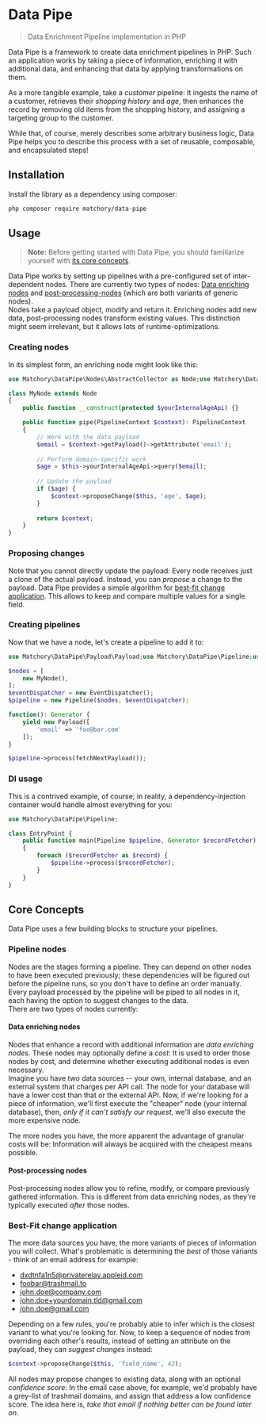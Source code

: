 Data Pipe
=========
> Data Enrichment Pipeline implementation in PHP

Data Pipe is a framework to create data enrichment pipelines in PHP. Such an application works by taking a piece of information, enriching it with additional
data, and enhancing that data by applying transformations on them.

As a more tangible example, take a _customer_ pipeline: It ingests the name of a customer, retrieves their _shopping history_ and _age_, then enhances the
record by removing old items from the shopping history, and assigning a targeting group to the customer.

While that, of course, merely describes some arbitrary business logic, Data Pipe helps you to describe this process with a set of reusable, composable, and
encapsulated steps!

Installation
------------
Install the library as a dependency using composer:
```bash
php composer require matchory/data-pipe
```

Usage
-----
> **Note:** Before getting started with Data Pipe, you should familiarize
> yourself with [its core concepts](#core-concepts).

Data Pipe works by setting up pipelines with a pre-configured set of inter-dependent nodes. There are currently two types of nodes:
[Data enriching nodes](#data-enriching-nodes) and
[post-processing-nodes](#post-processing-nodes) (which are both variants of generic nodes).  
Nodes take a payload object, modify and return it. Enriching nodes add new data, post-processing nodes transform existing values. This distinction might seem
irrelevant, but it allows lots of runtime-optimizations.

### Creating nodes
In its simplest form, an enriching node might look like this:
```php
use Matchory\DataPipe\Nodes\AbstractCollector as Node;use Matchory\DataPipe\PipelineContext;

class MyNode extends Node
{
    public function __construct(protected $yourInternalAgeApi) {}

    public function pipe(PipelineContext $context): PipelineContext
    {
        // Work with the data payload
        $email = $context->getPayload()->getAttribute('email');
        
        // Perform domain-specific work
        $age = $this->yourInternalAgeApi->query($email);
        
        // Update the payload
        if ($age) {
            $context->proposeChange($this, 'age', $age);
        }
        
        return $context;
    }
}
```

### Proposing changes
Note that you cannot directly update the payload: Every node receives just a clone of the actual payload. Instead, you can _propose_ a change to the payload.
Data Pipe provides a simple algorithm for
[best-fit change application](#best-fit-change-application). This allows to keep and compare multiple values for a single field.

### Creating pipelines
Now that we have a node, let's create a pipeline to add it to:
```php
use Matchory\DataPipe\Payload\Payload;use Matchory\DataPipe\Pipeline;use Symfony\Component\EventDispatcher\EventDispatcher;

$nodes = [
    new MyNode(),
];
$eventDispatcher = new EventDispatcher();
$pipeline = new Pipeline($nodes, $eventDispatcher);

function(): Generator {
    yield new Payload([
        'email' => 'foo@bar.com'
    ]);
}

$pipeline->process(fetchNextPayload());
```

### DI usage
This is a contrived example, of course; in reality, a dependency-injection container would handle almost everything for you:
```php
use Matchory\DataPipe\Pipeline;

class EntryPoint {
    public function main(Pipeline $pipeline, Generator $recordFetcher): void
    {
        foreach ($recordFetcher as $record) {
            $pipeline->process($recordFetcher);
        }
    }
}
```

Core Concepts
-------------
Data Pipe uses a few building blocks to structure your pipelines.

### Pipeline nodes
Nodes are the stages forming a pipeline. They can depend on other nodes to have been executed previously; these dependencies will be figured out before the
pipeline runs, so you don't have to define an order manually. Every payload processed by the pipeline will be piped to all nodes in it, each having the option
to suggest changes to the data.  
There are two types of nodes currently:

#### Data enriching nodes
Nodes that enhance a record with additional information are _data enriching nodes_. These nodes may optionally define a _cost_: It is used to order those nodes
by cost, and determine whether executing additional nodes is even necessary.  
Imagine you have two data sources -- your own, internal database, and an external system that charges per API call. The node for your database will have a lower
cost than that or the external API. Now, if we're looking for a piece of information, we'll first execute the "cheaper" node (your internal database), then,
_only if it can't satisfy our request_, we'll also execute the more expensive node.

The more nodes you have, the more apparent the advantage of granular costs will be: Information will always be acquired with the cheapest means possible.

#### Post-processing nodes
Post-processing nodes allow you to refine, modify, or compare previously gathered information. This is different from data enriching nodes, as they're typically
executed _after_ those nodes.

### Best-Fit change application
The more data sources you have, the more variants of pieces of information you will collect. What's problematic is determining the _best_ of those variants -
think of an email address for example:

- dxdtnfa1n5@privaterelay.appleid.com
- foobar@trashmail.to
- john.doe@company.com
- john.doe+yourdomain.tld@gmail.com
- john.doe@gmail.com

Depending on a few rules, you're probably able to infer which is the closest variant to what you're looking for. Now, to keep a sequence of nodes from
overriding each other's results, instead of setting an attribute on the payload, they can _suggest changes_ instead:

```php
$context->proposeChange($this, 'field_name', 42);
```

All nodes may propose changes to existing data, along with an optional _confidence score_: In the email case above, for example, we'd probably have a grey-list
of trashmail domains, and assign that address a low confidence score. The idea here is, _take that email if nothing better can be found later on_.
